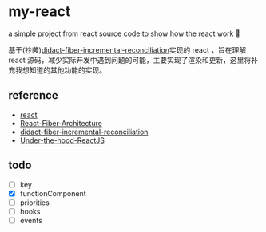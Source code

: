 # my-react
a simple project from react source code to show how the react work 📖

基于(抄袭)[didact-fiber-incremental-reconciliation](https://engineering.hexacta.com/didact-fiber-incremental-reconciliation-b2fe028dcaec)实现的 react ，旨在理解 react 源码，减少实际开发中遇到问题的可能，主要实现了渲染和更新，这里将补充我想知道的其他功能的实现。

## reference
* [react](https://github.com/facebook/react/)
* [React-Fiber-Architecture](https://github.com/SaeedMalikx/React-Fiber-Architecture)
* [didact-fiber-incremental-reconciliation](https://engineering.hexacta.com/didact-fiber-incremental-reconciliation-b2fe028dcaec)
* [Under-the-hood-ReactJS](https://github.com/Bogdan-Lyashenko/Under-the-hood-ReactJS)

## todo
- [ ] key
- [x] functionComponent
- [ ] priorities
- [ ] hooks
- [ ] events
